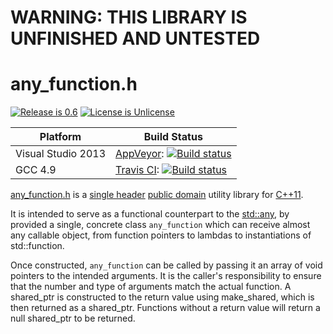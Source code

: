 # WARNING: THIS LIBRARY IS UNFINISHED AND UNTESTED

# any_function.h

[![Release is 0.6](http://img.shields.io/badge/release-0.6-blue.svg?style=flat)](/any_function.h)
[![License is Unlicense](http://img.shields.io/badge/license-Unlicense-blue.svg?style=flat)](http://unlicense.org/)

Platform | Build Status |
-------- | ------------ |
Visual Studio 2013 | [AppVeyor](http://ci.appveyor.com/): [![Build status](https://ci.appveyor.com/api/projects/status/t9hynmje3af3t0eg?svg=true)](https://ci.appveyor.com/project/sgorsten/any-function) |
GCC 4.9 | [Travis CI](http://travis-ci.org): [![Build status](http://travis-ci.org/sgorsten/any_function.svg?branch=master)](https://travis-ci.org/sgorsten/any_function) |

[any_function.h](/any_function.h) is a [single header](http://github.com/nothings/stb/blob/master/docs/other_libs.md) [public domain](http://unlicense.org/) utility library for [C++11](http://en.cppreference.com/w/). 

It is intended to serve as a functional counterpart to the [std::any](http://en.cppreference.com/w/cpp/utility/any), by provided a single, concrete class `any_function` which can receive almost any callable object, from function pointers to lambdas to instantiations of std::function.

Once constructed, `any_function` can be called by passing it an array of void pointers to the intended arguments. It is the caller's responsibility to ensure that the number and type of arguments match the actual function. A shared_ptr is constructed to the return value using make_shared, which is then returned as a shared_ptr<void>. Functions without a return value will return a null shared_ptr<void> to be returned.
